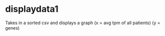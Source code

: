 # displaydata1
Takes in a sorted csv and displays a graph (x = avg tpm of all patients) (y = genes) 
